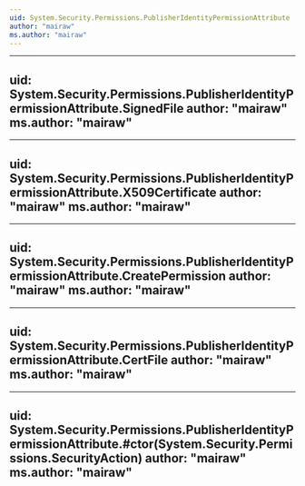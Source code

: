 ```yaml
---
uid: System.Security.Permissions.PublisherIdentityPermissionAttribute
author: "mairaw"
ms.author: "mairaw"
---
```


---
uid: System.Security.Permissions.PublisherIdentityPermissionAttribute.SignedFile
author: "mairaw"
ms.author: "mairaw"
---

---
uid: System.Security.Permissions.PublisherIdentityPermissionAttribute.X509Certificate
author: "mairaw"
ms.author: "mairaw"
---

---
uid: System.Security.Permissions.PublisherIdentityPermissionAttribute.CreatePermission
author: "mairaw"
ms.author: "mairaw"
---

---
uid: System.Security.Permissions.PublisherIdentityPermissionAttribute.CertFile
author: "mairaw"
ms.author: "mairaw"
---

---
uid: System.Security.Permissions.PublisherIdentityPermissionAttribute.#ctor(System.Security.Permissions.SecurityAction)
author: "mairaw"
ms.author: "mairaw"
---
